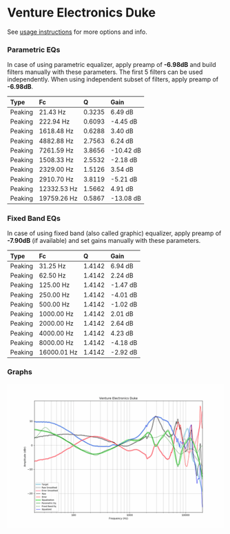 # Venture Electronics Duke
See [usage instructions](https://github.com/jaakkopasanen/AutoEq#usage) for more options and info.

### Parametric EQs
In case of using parametric equalizer, apply preamp of **-6.98dB** and build filters manually
with these parameters. The first 5 filters can be used independently.
When using independent subset of filters, apply preamp of **-6.98dB**.

| Type    | Fc          |      Q | Gain      |
|:--------|:------------|:-------|:----------|
| Peaking | 21.43 Hz    | 0.3235 | 6.49 dB   |
| Peaking | 222.94 Hz   | 0.6093 | -4.45 dB  |
| Peaking | 1618.48 Hz  | 0.6288 | 3.40 dB   |
| Peaking | 4882.88 Hz  | 2.7563 | 6.24 dB   |
| Peaking | 7261.59 Hz  | 3.8656 | -10.42 dB |
| Peaking | 1508.33 Hz  | 2.5532 | -2.18 dB  |
| Peaking | 2329.00 Hz  | 1.5126 | 3.54 dB   |
| Peaking | 2910.70 Hz  | 3.8119 | -5.21 dB  |
| Peaking | 12332.53 Hz | 1.5662 | 4.91 dB   |
| Peaking | 19759.26 Hz | 0.5867 | -13.08 dB |

### Fixed Band EQs
In case of using fixed band (also called graphic) equalizer, apply preamp of **-7.90dB**
(if available) and set gains manually with these parameters.

| Type    | Fc          |      Q | Gain     |
|:--------|:------------|:-------|:---------|
| Peaking | 31.25 Hz    | 1.4142 | 6.94 dB  |
| Peaking | 62.50 Hz    | 1.4142 | 2.24 dB  |
| Peaking | 125.00 Hz   | 1.4142 | -1.47 dB |
| Peaking | 250.00 Hz   | 1.4142 | -4.01 dB |
| Peaking | 500.00 Hz   | 1.4142 | -1.02 dB |
| Peaking | 1000.00 Hz  | 1.4142 | 2.01 dB  |
| Peaking | 2000.00 Hz  | 1.4142 | 2.64 dB  |
| Peaking | 4000.00 Hz  | 1.4142 | 4.23 dB  |
| Peaking | 8000.00 Hz  | 1.4142 | -4.18 dB |
| Peaking | 16000.01 Hz | 1.4142 | -2.92 dB |

### Graphs
![](./Venture%20Electronics%20Duke.png)